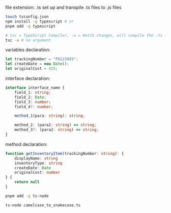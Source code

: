 file extension: .ts
set up and transpile .ts files to .js files

```zsh
touch tsconfig.json
npm install -g typescript # or 
pnpm add -g typescript

# tsc = TypeScript Compiler, -w = Watch changes, will compile the .ts files into .js files instant after save
tsc -w # no argument

```

variables declaration:

```typescript
let trackingNumber = "FD123455";
let createDate = new Date();
let originalCost = 425;
```

interface declaration:

```typescript
interface interface_name {
    field_1: string;
    field_2: Date;
    field_3: number;
    field_4?: number;

    method_1(para: string): string;

    method_2: (para2: string) => string;
    method_3?: (para2: string) => string;
}
```

method declaration:

```typescript
function getInventoryItem(trackingNumber: string): {
    displayName: string
    inventoryType: string
    createDate: Date
    originalCost: number
} {
    return null
}
```

```zsh
pnpm add -g ts-node
```

```zsh
ts-node camelcase_to_snakecase.ts
```